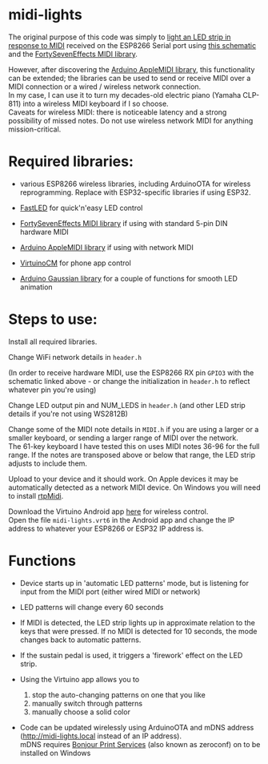 # midi-lights
The original purpose of this code was simply to [light an LED strip in response to MIDI](https://old.reddit.com/r/FastLED/comments/qtk6nd/my_second_midi_keyboard_led_installation/) received on the ESP8266 Serial port using [this schematic](https://upload.wikimedia.org/wikipedia/commons/a/a5/MIDI_IN_OUT_schematic.svg) and the [FortySevenEffects MIDI library](https://github.com/FortySevenEffects/arduino_midi_library).

However, after discovering the [Arduino AppleMIDI library](https://github.com/lathoub/Arduino-AppleMIDI-Library), this functionality can be extended; the libraries can be used to send or receive MIDI over a MIDI connection or a wired / wireless network connection.  
In my case, I can use it to turn my decades-old electric piano (Yamaha CLP-811) into a wireless MIDI keyboard if I so choose.  
Caveats for wireless MIDI: there is noticeable latency and a strong possibility of missed notes. Do not use wireless network MIDI for anything mission-critical.

# Required libraries: 

- various ESP8266 wireless libraries, including ArduinoOTA for wireless reprogramming. Replace with ESP32-specific libraries if using ESP32.

- [FastLED](https://github.com/FastLED/FastLED) for quick'n'easy LED control

- [FortySevenEffects MIDI library](https://github.com/FortySevenEffects/arduino_midi_library) if using with standard 5-pin DIN hardware MIDI

- [Arduino AppleMIDI library](https://github.com/lathoub/Arduino-AppleMIDI-Library) if using with network MIDI

- [VirtuinoCM](https://github.com/iliaslamprou/virtuinoCM) for phone app control 

- [Arduino Gaussian library](https://github.com/ivanseidel/Gaussian) for a couple of functions for smooth LED animation

# Steps to use:

Install all required libraries.

Change WiFi network details in `header.h`

(In order to receive hardware MIDI, use the ESP8266 RX pin `GPIO3` with the schematic linked above - or change the initialization in `header.h` to reflect whatever pin you're using)

Change LED output pin and NUM_LEDS in `header.h` (and other LED strip details if you're not using WS2812B)

Change some of the MIDI note details in `MIDI.h` if you are using a larger or a smaller keyboard, or sending a larger range of MIDI over the network.  
The 61-key keyboard I have tested this on uses MIDI notes 36-96 for the full range. If the notes are transposed above or below that range, the LED strip adjusts to include them.

Upload to your device and it should work. On Apple devices it may be automatically detected as a network MIDI device. On Windows you will need to install [rtpMidi](http://www.tobias-erichsen.de/software/rtpmidi.html).

Download the Virtuino Android app [here](https://play.google.com/store/apps/details?id=com.virtuino_automations.virtuino) for wireless control.  
Open the file `midi-lights.vrt6` in the Android app and change the IP address to whatever your ESP8266 or ESP32 IP address is.

# Functions

- Device starts up in 'automatic LED patterns' mode, but is listening for input from the MIDI port (either wired MIDI or network)

- LED patterns will change every 60 seconds

- If MIDI is detected, the LED strip lights up in approximate relation to the keys that were pressed. If no MIDI is detected for 10 seconds, the mode changes back to automatic patterns.

- If the sustain pedal is used, it triggers a 'firework' effect on the LED strip.

- Using the Virtuino app allows you to  
    1) stop the auto-changing patterns on one that you like  
    2) manually switch through patterns
    3) manually choose a solid color 

- Code can be updated wirelessly using ArduinoOTA and mDNS address (http://midi-lights.local instead of an IP address).  
  mDNS requires [Bonjour Print Services](https://download.info.apple.com/Mac_OS_X/061-8098.20100603.gthyu/BonjourPSSetup.exe) (also known as zeroconf) on to be installed on Windows
